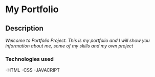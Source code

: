 # My Portfolio

## Description
_Welcome to Portfolio Project. This is my portfolio and I will show you information about me, some of my skills and my own project_

### Technologies used
-HTML
-CSS
-JAVACRIPT
